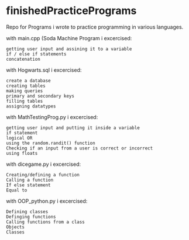 # finishedPracticePrograms
Repo for Programs i wrote to practice programming in various languages.

with main.cpp (Soda Machine Program i excercised: 
    
    getting user input and assining it to a variable
    if / else if statements
    concatenation
    
    
with Hogwarts.sql i excercised:

    create a database
    creating tables
    making queries
    primary and secondary keys
    filling tables
    assigning datatypes


with MathTestingProg.py i excercised:

    getting user input and putting it inside a variable
    if statement
    logical OR
    using the random.randit() function
    Checking if an input from a user is correct or incorrect
    using floats
    

with dicegame.py i excercised:

    Creating/defining a function
    Calling a function
    If else statement
    Equal to
    
with OOP_python.py i excercised:
    
    Defining classes
    Definging functions
    Calling functions from a class
    Objects
    Classes
    
    
